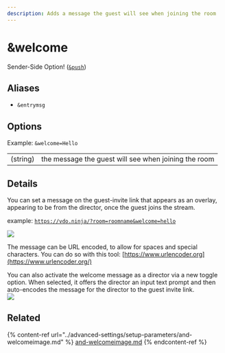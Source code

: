 ```yaml
---
description: Adds a message the guest will see when joining the room
---
```


# \&welcome

Sender-Side Option! ([`&push`](../source-settings/push.md))

## Aliases

* `&entrymsg`

## Options

Example: `&welcome=Hello`

|          |                                                      |
| -------- | ---------------------------------------------------- |
| (string) | the message the guest will see when joining the room |

## Details

You can set a message on the guest-invite link that appears as an overlay, appearing to be from the director, once the guest joins the stream.

example: [`https://vdo.ninja/?room=roomname&welcome=hello`](https://vdo.ninja/?room=roomname\&welcome=hello)

![](<../.gitbook/assets/image (26) (2).png>)

The message can be URL encoded, to allow for spaces and special characters. You can do so with this tool: [https://www.urlencoder.org](https://www.urlencoder.org/)

You can also activate the welcome message as a director via a new toggle option. When selected, it offers the director an input text prompt and then auto-encodes the message for the director to the guest invite link.\
![](<../.gitbook/assets/image (127) (1) (1).png>)

## Related

{% content-ref url="../advanced-settings/setup-parameters/and-welcomeimage.md" %}
[and-welcomeimage.md](../advanced-settings/setup-parameters/and-welcomeimage.md)
{% endcontent-ref %}
